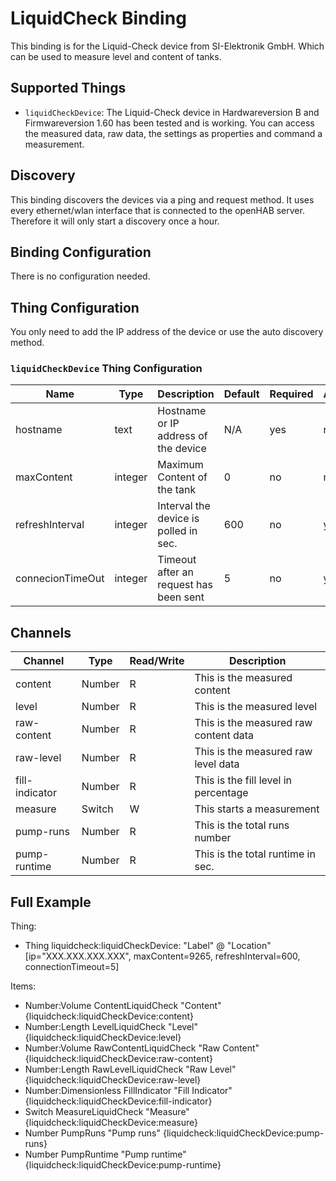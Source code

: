 # LiquidCheck Binding

This binding is for the Liquid-Check device from SI-Elektronik GmbH.
Which can be used to measure level and content of tanks.

## Supported Things

- `liquidCheckDevice`: The Liquid-Check device in Hardwareversion B and Firmwareversion 1.60 has been tested and is working.
You can access the measured data, raw data, the settings as properties and command a measurement.

## Discovery

This binding discovers the devices via a ping and request method.
It uses every ethernet/wlan interface that is connected to the openHAB server.
Therefore it will only start a discovery once a hour.

## Binding Configuration

There is no configuration needed.

## Thing Configuration

You only need to add the IP address of the device or use the auto discovery method.

### `liquidCheckDevice` Thing Configuration

| Name            | Type    | Description                           | Default | Required | Advanced |
|-----------------|---------|---------------------------------------|---------|----------|----------|
| hostname        | text    | Hostname or IP address of the device  | N/A     | yes      | no       |
| maxContent      | integer | Maximum Content of the tank           | 0       | no       | no       |
| refreshInterval | integer | Interval the device is polled in sec. | 600     | no       | yes      |
| connecionTimeOut| integer | Timeout after an request has been sent| 5       | no       | yes      |

## Channels

| Channel        | Type   | Read/Write | Description                           |
|----------------|--------|------------|---------------------------------------|
| content        | Number | R          | This is the measured content          |
| level          | Number | R          | This is the measured level            |
| raw-content    | Number | R          | This is the measured raw content data |
| raw-level      | Number | R          | This is the measured raw level data   |
| fill-indicator | Number | R          | This is the fill level in percentage  |
| measure        | Switch | W          | This starts a measurement             |
| pump-runs      | Number | R          | This is the total runs number         |
| pump-runtime   | Number | R          | This is the total runtime in sec.     |

## Full Example

Thing:
- Thing liquidcheck:liquidCheckDevice: "Label" @ "Location" [ip="XXX.XXX.XXX.XXX", maxContent=9265, refreshInterval=600, connectionTimeout=5]

Items:
- Number:Volume ContentLiquidCheck "Content" {liquidcheck:liquidCheckDevice:content}
- Number:Length LevelLiquidCheck "Level" {liquidcheck:liquidCheckDevice:level}
- Number:Volume RawContentLiquidCheck "Raw Content" {liquidcheck:liquidCheckDevice:raw-content}
- Number:Length RawLevelLiquidCheck "Raw Level" {liquidcheck:liquidCheckDevice:raw-level}
- Number:Dimensionless FillIndicator "Fill Indicator" {liquidcheck:liquidCheckDevice:fill-indicator}
- Switch MeasureLiquidCheck "Measure" {liquidcheck:liquidCheckDevice:measure}
- Number PumpRuns "Pump runs" {liquidcheck:liquidCheckDevice:pump-runs}
- Number PumpRuntime "Pump runtime" {liquidcheck:liquidCheckDevice:pump-runtime}
